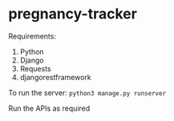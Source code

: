 # pregnancy-tracker

Requirements: 
1. Python 
2. Django 
3. Requests 
4. djangorestframework  


To run the server: 
`python3 manage.py runserver`

Run the APIs as required
